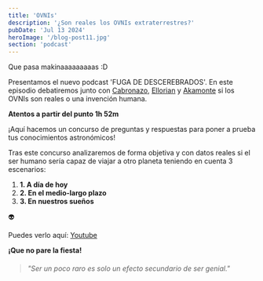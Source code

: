 ```yaml
---
title: 'OVNIs'
description: '¿Son reales los OVNIs extraterrestres?'
pubDate: 'Jul 13 2024'
heroImage: '/blog-post11.jpg'
section: 'podcast'
---
```


Que pasa makinaaaaaaaaas :D

Presentamos el nuevo podcast 'FUGA DE DESCEREBRADOS'. En este episodio debatiremos junto con <a href="https://www.instagram.com/antoniogalvezsalm/" target="_blank">Cabronazo</a>, <a href="https://www.ellorian.es" target="_blank">Ellorian</a> y <a href="https://www.youtube.com/@Akamonte" target="_blank">Akamonte</a> si los OVNIs son reales o una invención humana.

**Atentos a partir del punto 1h 52m**

¡Aquí hacemos un concurso de preguntas y respuestas para poner a prueba tus conocimientos astronómicos!

Tras este concurso analizaremos de forma objetiva y con datos reales si el ser humano sería capaz de viajar a otro planeta teniendo en cuenta 3 escenarios:
1. **1. A día de hoy**
2. **2. En el medio-largo plazo**
3. **3. En nuestros sueños**

&#128125;

Puedes verlo aquí:
<a href="https://youtu.be/O-9GL561E3Q?feature=shared&t=6697" target="_blank">Youtube</a>


**¡Que no pare la fiesta!**

> ###### "Ser un poco raro es solo un efecto secundario de ser genial."
